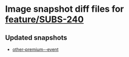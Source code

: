 # Image snapshot diff files for [feature/SUBS-240](https://github.com/brightsitesconsulting/indy-pwamp/pull/1438)

## Updated snapshots
- [other-premium--event](./other-premium--event)
